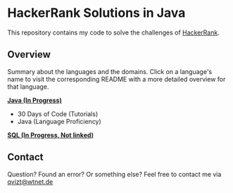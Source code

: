 # HackerRank Solutions in Java
This repository contains my code to solve the challenges of [HackerRank](https://www.hackerrank.com/).

## Overview
Summary about the languages and the domains. Click on a language's name to visit the corresponding
README with a more detailed overview for that language.

[**Java (In Progress)**](/Java)
* 30 Days of Code (Tutorials)
* Java (Language Proficiency)

[**SQL (In Progress, Not linked)**]()

## Contact
Question? Found an error? Or something else? Feel free to contact me via qvizt@wtnet.de

